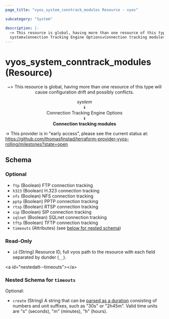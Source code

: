 ```yaml
---
page_title: "vyos_system_conntrack_modules Resource - vyos"

subcategory: "System"

description: |- 
  ~> This resource is global, having more than one resource of this type will cause configuration drift and possibly conflicts.
  system⯯Connection Tracking Engine Options⯯Connection tracking modules
---
```


# vyos_system_conntrack_modules (Resource)
<center>

~> This resource is global, having more than one resource of this type will cause configuration drift and possibly conflicts.

*system*  
⯯  
Connection Tracking Engine Options  
⯯  
**Connection tracking modules**


</center>

-> This provider is in "early access", please see the current status at: https://github.com/thomasfinstad/terraform-provider-vyos-rolling/milestones?state=open

## Schema

### Optional

- `ftp` (Boolean) FTP connection tracking
- `h323` (Boolean) H.323 connection tracking
- `nfs` (Boolean) NFS connection tracking
- `pptp` (Boolean) PPTP connection tracking
- `rtsp` (Boolean) RTSP connection tracking
- `sip` (Boolean) SIP connection tracking
- `sqlnet` (Boolean) SQLnet connection tracking
- `tftp` (Boolean) TFTP connection tracking
- `timeouts` (Attributes) (see [below for nested schema](#nestedatt--timeouts))

### Read-Only

- `id` (String) Resource ID, full vyos path to the resource with each field separated by dunder (`__`).

&lt;a id=&#34;nestedatt--timeouts&#34;&gt;&lt;/a&gt;
### Nested Schema for `timeouts`

Optional:

- `create` (String) A string that can be [parsed as a duration](https://pkg.go.dev/time#ParseDuration) consisting of numbers and unit suffixes, such as &#34;30s&#34; or &#34;2h45m&#34;. Valid time units are &#34;s&#34; (seconds), &#34;m&#34; (minutes), &#34;h&#34; (hours).  
